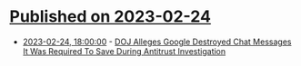 # [Published on 2023-02-24](index.md)

* [2023-02-24, 18:00:00](https://tech.slashdot.org/story/23/02/24/178258/doj-alleges-google-destroyed-chat-messages-it-was-required-to-save-during-antitrust-investigation?utm_source=rss1.0mainlinkanon&utm_medium=feed) - [DOJ Alleges Google Destroyed Chat Messages It Was Required To Save During Antitrust Investigation](https://tech.slashdot.org/story/23/02/24/178258/doj-alleges-google-destroyed-chat-messages-it-was-required-to-save-during-antitrust-investigation?utm_source=rss1.0mainlinkanon&utm_medium=feed)
